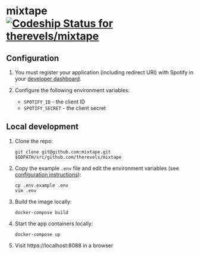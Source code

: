 mixtape [ ![Codeship Status for therevels/mixtape](https://app.codeship.com/projects/f18946b0-8bd5-0136-edb0-6ab854cb25a7/status?branch=master)](https://app.codeship.com/projects/303334)
=======

Configuration
-------------

1.	You must register your application (including redirect URI) with Spotify in your [developer dashboard](https://developer.spotify.com/dashboard/applications).

2.	Configure the following environment variables:

	-	`SPOTIFY_ID` - the client ID
	-	`SPOTIFY_SECRET` - the client secret

Local development
------------------

1.	Clone the repo:

	```console
	git clone git@github.com:mixtape.git $GOPATH/src/github.com/therevels/mixtape
	```

2.	Copy the example `.env` file and edit the environment variables (see [configuration instructions](#configuration)\):

	```console
	cp .env.example .env
	vim .env
	```

3.	Build the image locally:

	```console
	docker-compose build
	```

4.	Start the app containers locally:

	```console
	docker-compose up
	```

5.	Visit https://localhost:8088 in a browser

